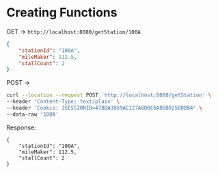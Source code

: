 # Creating Functions

GET -> `http://localhost:8080/getStation/100A`

```json
{
    "stationId": "100A",
    "mileMaker": 112.5,
    "stallCount": 2
}
```

POST -> 

```sh
curl --location --request POST 'http://localhost:8080/getStation' \
--header 'Content-Type: text/plain' \
--header 'Cookie: JSESSIONID=478DA3869AC127A8DBC6A86B025D8BB4' \
--data-raw '100A'
```

Response:
```
{
    "stationId": "100A",
    "mileMaker": 112.5,
    "stallCount": 2
}
```

